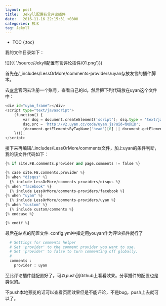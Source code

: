 ```yaml
---
layout: post
title:  Jekyll配置有言评论插件
date:   2016-11-16 22:15:31 +0800
categories: 技术
tag: Jekyll
---
```



* TOC
{:toc}



我的文件目录如下：

![]({{ '/source/Jekyll配置有言评论插件/01.png'}})

首先在/_includes/LessOrMore/comments-providers/uyan存放友言的插件脚本。

去[友言](http://www.uyan.cc/)官网去注册一个账号，查看自己的id，然后把下列代码放在uyan这个文件中：

``` python
<div id="uyan_frame"></div>
<script type="text/javascript">
    (function() {
        var dsq = document.createElement('script'); dsq.type = 'text/javascript'; dsq.async = true;
        dsq.src = 'http://v2.uyan.cc/code/uyan.js?uid=你的ID';
        (document.getElementsByTagName('head')[0] || document.getElementsByTagName('body')[0]).appendChild(dsq);
    })();
</script>
``` 

接下来再编辑/_includes/LessOrMore/comments文件，加上uyan的条件判断，我的该文件代码如下：

``` python
{% if site.FB.comments.provider and page.comments != false %}

{% case site.FB.comments.provider %}
{% when "disqus" %}
  {% include LessOrMore/comments-providers/disqus %}
{% when "facebook" %}
  {% include LessOrMore/comments-providers/facebook %}
{% when "uyan" %}
  {% include LessOrMore/comments-providers/uyan %}
{% when "custom" %}
  {% include custom/comments %}
{% endcase %}

{% endif %}
``` 

最后在站点的配置文件_config.yml中指定用youyan作为评论插件就行了

``` python
  # Settings for comments helper
  # Set 'provider' to the comment provider you want to use.
  # Set 'provider' to false to turn commenting off globally.
  #
  comments :
    provider : uyan
``` 

至此评论插件就配置好了，可以push到Github上看看效果。分享插件的配置也是类似的。

不push本地预览的话可以查看页面效果但是不能评论，不是bug，push上去就可以了。